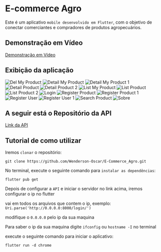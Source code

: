 # E-commerce Agro

Este é um aplicativo `mobile desenvolvido em Flutter`, com o objetivo de conectar comerciantes e compradores de produtos agropecuários. 

## Demonstração em Vídeo

[Demonstração em Vídeo](https://drive.google.com/file/d/19pfODdaAfRErWHc_X1xkEqWjtrUVWnIf/view?usp=sharing)

## Exibição da aplicação

![Del My Product](img_readme/del_my_product.png)
![Detail My Product](img_readme/detail_my_product.png)
![Detail My Product 1](img_readme/detail_my_product1.png)
![Detail Product](img_readme/detail_product.png)
![Detail Product 2](img_readme/detail_product2.png)
![List My Product](img_readme/list_my_product.png)
![List Product](img_readme/list_product.png)
![List Product 2](img_readme/list_product2.png)
![Login](img_readme/login.png)
![Register Product](img_readme/register_product.png)
![Register Product 1](img_readme/register_product1.png)
![Register User](img_readme/register_user.png)
![Register User 1](img_readme/register_user1.png)
![Search Product](img_readme/search_product.png)
![Sobre](img_readme/sobre.png)

## A seguir está o Repositório da API

[Link da API](https://github.com/Wenderson-Oscar/api_ecommerce_agro)

## Tutorial de como utilizar

Iremos `clonar` o repositório:

```
git clone https://github.com/Wenderson-Oscar/E-Commerce_Agro.git
```

No terminal, execute o seguinte comando para `instalar as dependências`:

```
flutter pub get
```

Depois de configurar a `API` e iniciar o servidor no link acima, iremos configurar o ip no flutter

vai em todos os arquivos que contem o ip, exemplo: ```Uri.parse('http://0.0.0.0:8000/login/')```

modifique o `0.0.0.0` pelo ip da sua maquina

Para saber o ip da sua maquina digite `ifconfig` ou `hostname -I` no terminal

execute o seguinte comando para iniciar o aplicativo:

```
flutter run -d chrome
```

